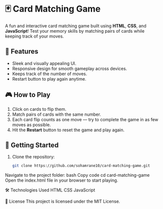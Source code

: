 # 🃏 Card Matching Game  

A fun and interactive card matching game built using **HTML**, **CSS**, and **JavaScript**! Test your memory skills by matching pairs of cards while keeping track of your moves.  

## 🌟 Features  
- Sleek and visually appealing UI.  
- Responsive design for smooth gameplay across devices.  
- Keeps track of the number of moves.  
- Restart button to play again anytime.  

## 🎮 How to Play  
1. Click on cards to flip them.  
2. Match pairs of cards with the same number.  
3. Each card flip counts as one move — try to complete the game in as few moves as possible.  
4. Hit the **Restart** button to reset the game and play again.  

## 🚀 Getting Started  
1. Clone the repository:  
   ```bash
   git clone https://github.com/sohamrane10/card-matching-game.git
Navigate to the project folder:
bash
Copy code
cd card-matching-game
Open the index.html file in your browser to start playing.


🛠️ Technologies Used
HTML
CSS
JavaScript


📝 License
This project is licensed under the MIT License.

